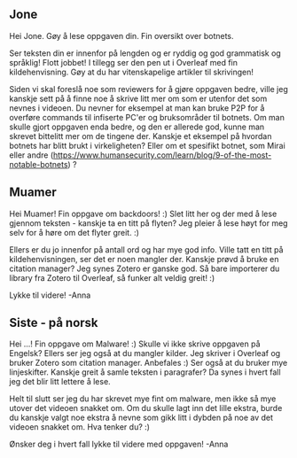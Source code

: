 ## Jone

Hei Jone. Gøy å lese oppgaven din. Fin oversikt over botnets. 

Ser teksten din er innenfor på lengden og er ryddig og god grammatisk og språklig! Flott jobbet! I tillegg ser den pen ut i Overleaf med fin kildehenvisning. Gøy at du har vitenskapelige artikler til skrivingen!

Siden vi skal foreslå noe som reviewers for å gjøre oppgaven bedre, ville jeg kanskje sett på å finne noe å skrive litt mer om som er utenfor det som nevnes i videoen. Du nevner for eksempel at man kan bruke P2P for å overføre commands til infiserte PC'er og bruksområder til botnets. Om man skulle gjort oppgaven enda bedre, og den er allerede god, kunne man skrevet bittelitt mer om de tingene der. Kanskje et eksempel på hvordan botnets har blitt brukt i virkeligheten? Eller om et spesifikt botnet, som Mirai eller andre (https://www.humansecurity.com/learn/blog/9-of-the-most-notable-botnets) ? 



## Muamer

Hei Muamer! Fin oppgave om backdoors! :) Slet litt her og der med å lese gjennom teksten - kanskje ta en titt på flyten? Jeg pleier å lese høyt for meg selv for å høre om det flyter greit. :) 

Ellers er du jo innenfor på antall ord og har mye god info. Ville tatt en titt på kildehenvisningen, ser det er noen mangler der. Kanskje prøvd å bruke en citation manager? Jeg synes Zotero er ganske god. Så bare importerer du library fra Zotero til Overleaf, så funker alt veldig greit! :)

Lykke til videre! 
-Anna


## Siste - på norsk

Hei ...! Fin oppgave om Malware! :) 
Skulle vi ikke skrive oppgaven på Engelsk? Ellers ser jeg også at du mangler kilder. Jeg skriver i Overleaf og bruker Zotero som citation manager. Anbefales :) Ser også at du bruker mye linjeskifter. Kanskje greit å samle teksten i paragrafer? Da synes i hvert fall jeg det blir litt lettere å lese. 

Helt til slutt ser jeg du har skrevet mye fint om malware, men ikke så mye utover det videoen snakket om. Om du skulle lagt inn det lille ekstra, burde du kanskje valgt noe ekstra å nevne som gikk litt i dybden på noe av det videoen snakket om. Hva tenker du? :) 

Ønsker deg i hvert fall lykke til videre med oppgaven! 
-Anna